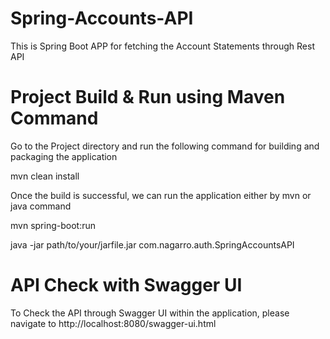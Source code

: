 # Spring-Accounts-API
This is Spring Boot APP for fetching the Account Statements through Rest API

# Project Build & Run using Maven Command
Go to the Project directory and run the following command for building and packaging the application

mvn clean install

Once the build is successful, we can run the application either by mvn or java command

mvn spring-boot:run

java -jar path/to/your/jarfile.jar com.nagarro.auth.SpringAccountsAPI

# API Check with Swagger UI
To Check the API through Swagger UI within the application, please navigate to http://localhost:8080/swagger-ui.html


